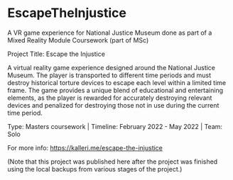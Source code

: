 # EscapeTheInjustice
A VR game experience for National Justice Museum done as part of a Mixed Reality Module Coursework (part of MSc)

Project Title: Escape the Injustice

A virtual reality game experience designed around the National Justice Museum. The player is transported to different time periods and must destroy historical torture devices to escape each level within a limited time frame. The game provides a unique blend of educational and entertaining elements, as the player is rewarded for accurately destroying relevant devices and penalized for destroying those not in use during the current time period. 

Type: Masters coursework  |   Timeline: February 2022 - May 2022  |   Team: Solo

For more info: https://kalleri.me/escape-the-injustice

(Note that this project was published here after the project was finished using the local backups from various stages of the project.)
